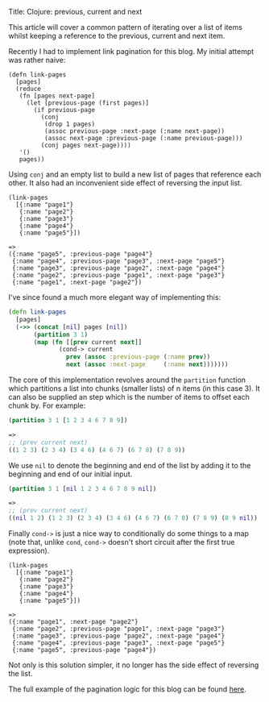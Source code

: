 Title: Clojure: previous, current and next

This article will cover a common pattern of iterating over a list of items whilst keeping a reference to the previous, current and next item.

Recently I had to implement link pagination for this blog. My initial attempt was rather naive:

```clojur
(defn link-pages
  [pages]
  (reduce
   (fn [pages next-page]
     (let [previous-page (first pages)]
       (if previous-page
         (conj
          (drop 1 pages)
          (assoc previous-page :next-page (:name next-page))
          (assoc next-page :previous-page (:name previous-page)))
         (conj pages next-page))))
   '()
   pages))
```

Using `conj` and an empty list to build a new list of pages that reference each other. It also had an inconvenient side effect of reversing the input list.

```clojur
(link-pages
  [{:name "page1"}
   {:name "page2"}
   {:name "page3"}
   {:name "page4"}
   {:name "page5"}])

=>
({:name "page5", :previous-page "page4"}
 {:name "page4", :previous-page "page3", :next-page "page5"}
 {:name "page3", :previous-page "page2", :next-page "page4"}
 {:name "page2", :previous-page "page1", :next-page "page3"}
 {:name "page1", :next-page "page2"})
```

I've since found a much more elegant way of implementing this:

```clojure
(defn link-pages
  [pages]
  (->> (concat [nil] pages [nil])
       (partition 3 1)
       (map (fn [[prev current next]]
              (cond-> current
                prev (assoc :previous-page (:name prev))
                next (assoc :next-page     (:name next)))))))
```

The core of this implementation revolves around the `partition` function which partitions a list into chunks (smaller lists) of n items (in this case 3). It can also be supplied an step which is the number of items to offset each chunk by. For example:

```clojure
(partition 3 1 [1 2 3 4 6 7 8 9])

=>
;; (prev current next)
((1 2 3) (2 3 4) (3 4 6) (4 6 7) (6 7 8) (7 8 9))
```

We use `nil` to denote the beginning and end of the list by adding it to the beginning and end of our initial input.

```clojure
(partition 3 1 [nil 1 2 3 4 6 7 8 9 nil])

=>
;; (prev current next)
((nil 1 2) (1 2 3) (2 3 4) (3 4 6) (4 6 7) (6 7 8) (7 8 9) (8 9 nil))
```

Finally `cond->` is just a nice way to conditionally do some things to a map (note that, unlike `cond`, `cond->` doesn't short circuit after the first true expression).

```clojur
(link-pages
  [{:name "page1"}
   {:name "page2"}
   {:name "page3"}
   {:name "page4"}
   {:name "page5"}])

=>
({:name "page1", :next-page "page2"}
 {:name "page2", :previous-page "page1", :next-page "page3"}
 {:name "page3", :previous-page "page2", :next-page "page4"}
 {:name "page4", :previous-page "page3", :next-page "page5"}
 {:name "page5", :previous-page "page4"})
```

Not only is this solution simpler, it no longer has the side effect of reversing the list.

The full example of the pagination logic for this blog can be found
[here](https://github.com/andersmurphy/andersmurphy-blog/blob/5edbd830c2b27c75b458fc477783131c0fae7b2b/src/core.clj#L208).
